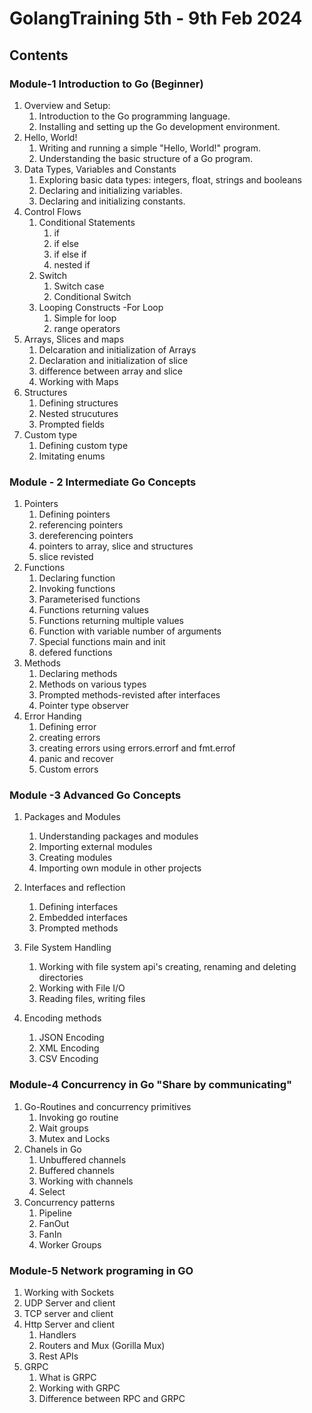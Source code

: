 # GolangTraining 5th - 9th Feb 2024
## Contents

### Module-1  Introduction to Go (Beginner) 
1. Overview and Setup: 
    1. Introduction to the Go programming language. 
    2. Installing and setting up the Go development environment.
2. Hello, World! 
    1. Writing and running a simple "Hello, World!" program.
    2. Understanding the basic structure of a Go program. 
3. Data Types, Variables and Constants
    1. Exploring basic data types: integers, float, strings and booleans
    2. Declaring and initializing variables.
    3. Declaring and initializing constants.
4. Control Flows
    1. Conditional Statements
        1. if
        2. if else
        3. if else if
        4. nested if
    2. Switch
        1. Switch case
        2. Conditional Switch
    3. Looping Constructs -For Loop
        1. Simple for loop
        2. range operators
5. Arrays, Slices and maps
    1. Delcaration and initialization of Arrays
    2. Declaration and initialization of slice
    3. difference between array and slice
    3. Working with Maps
6. Structures
    1. Defining structures
    2. Nested strucutures
    3. Prompted fields
7. Custom type
    1. Defining custom type
    2. Imitating enums
### Module - 2 Intermediate Go Concepts
1. Pointers
    1. Defining pointers
    2. referencing pointers
    3. dereferencing pointers
    4. pointers to array, slice and structures
    5. slice revisted
2. Functions
    1. Declaring function
    2. Invoking functions
    3. Parameterised functions
    4. Functions returning values
    5. Functions returning multiple values
    6. Function with variable number of arguments
    7. Special functions main and init
    8. defered functions
3. Methods
    1. Declaring methods
    2. Methods on various types
    3. Prompted methods-revisted after interfaces
    4. Pointer type observer
4. Error Handing
    1. Defining error
    2. creating errors
    3. creating errors using errors.errorf and fmt.errof
    4. panic and recover
    5. Custom errors
### Module -3 Advanced Go Concepts
1. Packages and Modules
    1. Understanding packages and modules
    2. Importing external modules
    3. Creating modules
    4. Importing own module in other projects
2. Interfaces and reflection
    1. Defining interfaces
    2. Embedded interfaces
    3. Prompted methods

3. File System Handling
    1. Working with file system api's creating, renaming and deleting directories
    2. Working with File I/O
    3. Reading files, writing files
4. Encoding methods
    1. JSON Encoding
    2. XML Encoding
    3. CSV Encoding

### Module-4 Concurrency in Go "Share by communicating"
1. Go-Routines and concurrency primitives
    1. Invoking go routine
    2. Wait groups
    3. Mutex and Locks
2. Chanels in Go
    1. Unbuffered channels
    2. Buffered channels
    3. Working with channels
    4. Select
3. Concurrency patterns
    1. Pipeline
    2. FanOut
    3. FanIn
    4. Worker Groups

### Module-5 Network programing in GO
1. Working with Sockets
2. UDP Server and client
3. TCP server and client
4. Http Server and client
    1. Handlers
    2. Routers and Mux (Gorilla Mux)
    3. Rest APIs
5. GRPC
    1. What is GRPC
    2. Working with GRPC
    3. Difference between RPC and GRPC


    

